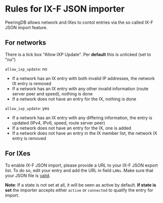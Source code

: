 # Rules for IX-F JSON importer
PeeringDB allows network and IXes to contol entries via the so called IX-F JSON import feature.
## For networks
There is a tick box "Allow IXP Update". Per **default** this is unticked (set to "no")

`allow_ixp_update`: no
- If a network has an IX entry with both invalid IP addresses, the network IX entry is removed
- If a network has an IX entry with any other invalid information (route server peer and speed), nothing is done
- If a network does not have an entry for the IX, nothing is done

`allow_ixp_update`: yes
- If a network has an IX entry with any differing information, the entry is updated (IPv4, IPv6, speed, route server peer)
- If a network does not have an entry for the IX, one is added
- If a network does not have an entry in the IX member list, the network IX entry is removed

## For IXes
To enable IX-F JSON import, please provide a URL to your IX-F JSON export list. To do so, edit your entry and add the URL in field `LANs`. Make sure that your JSON file is [valid](https://ml.ix-f.net/test). 

**Note**: If a state is not set at all, it will be seen as active by default. **If state is set** the importer accepts either `active` or `connected` to qualify the entry for import.
